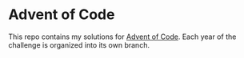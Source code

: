 # Advent of Code
This repo contains my solutions for [Advent of Code](https://adventofcode.com/). Each year of the challenge is organized into its own branch.
